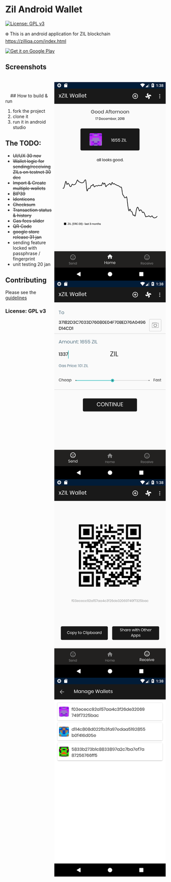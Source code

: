 # Zil Android Wallet
[![License: GPL v3](https://img.shields.io/badge/License-GPL%20v3-blue.svg)](https://www.gnu.org/licenses/gpl-3.0)

:snowflake: This is an android application for ZIL blockchain  https://zilliqa.com/index.html


<a href='https://play.google.com/store/apps/details?id=wallet.zilliqa&pcampaignid=MKT-Other-global-all-co-prtnr-py-PartBadge-Mar2515-1'><img width="200" alt='Get it on Google Play' src='https://play.google.com/intl/en_us/badges/images/generic/en_badge_web_generic.png'/></a>


## Screenshots
<br />
&nbsp;
<img width="350" align="right" src="https://raw.githubusercontent.com/AndreiD/xzil-wallet/master/other/Screenshot_1545053897.png" alt="screenshot #1"/>
<img width="350" align="right" src="https://raw.githubusercontent.com/AndreiD/xzil-wallet/master/other/Screenshot_1545053909.png" alt="screenshot #2"/>
<br />
&nbsp;
<img width="350" align="right" src="https://raw.githubusercontent.com/AndreiD/xzil-wallet/master/other/Screenshot_1545053914.png" alt="screenshot #3"/>
<img width="350" align="right" src="https://raw.githubusercontent.com/AndreiD/xzil-wallet/master/other/Screenshot_1545053935.png" alt="screenshot #4"/>
<br />
&nbsp;
&nbsp;
## How to build & run

1. fork the project
2. clone it
3. run it in android studio

## The TODO:

 - ~~UI/UX 30 nov~~
 - ~~Wallet logic for sending/receiving ZILs on testnet 30 dec~~
 - ~~Import & Create multiple wallets~~
 - ~~BIP39~~
 - ~~Identicons~~
 - ~~Checksum~~
 - ~~Transaction status & history~~
 - ~~Gas fees slider~~
 - ~~QR Code~~
 - ~~google store release 31 jan~~
 - sending feature locked with passphrase / fingerprint
 - unit testing 20 jan

## Contributing

Please see the <a href="https://github.com/AndreiD/zil-android-wallet/blob/master/other/CONTRIBUTING.md">guidelines</a>

### License: GPL v3
